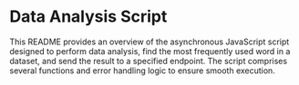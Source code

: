 <h1>Data Analysis Script</h1>

This README provides an overview of the asynchronous JavaScript script designed to perform data analysis, find the most frequently used word in a dataset, and send the result to a specified endpoint. The script comprises several functions and error handling logic to ensure smooth execution.

